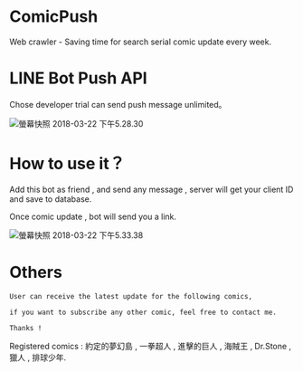 # ComicPush

Web crawler - Saving time for search serial comic update every week.

# LINE Bot Push API

Chose developer trial can send push message unlimited。

![螢幕快照 2018-03-22 下午5.28.30](https://i.imgur.com/1AXmw88.png)

# How to use it？

Add this bot as friend , and send any message , server will get your client ID and save to database.

Once comic update , bot will send you a link.

![螢幕快照 2018-03-22 下午5.33.38](https://i.imgur.com/UFtngZR.png)

# Others

```
User can receive the latest update for the following comics, 

if you want to subscribe any other comic, feel free to contact me.

Thanks !

```

Registered comics : 約定的夢幻島 , 一拳超人 , 進擊的巨人 , 海賊王 , Dr.Stone , 獵人 , 排球少年.
